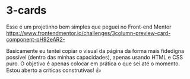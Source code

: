 # 3-cards

Esse é um projetinho bem simples que peguei no Front-end Mentor
https://www.frontendmentor.io/challenges/3column-preview-card-component-pH92eAR2-

Basicamente eu tentei copiar o visual da página da forma mais fidedigna possível (dentro das minhas capacidades), apenas usando HTML e CSS puro. O objetivo é apenas colocar em prática o que sei até o momento. 
Estou aberto a críticas construtivas! 👍
 
